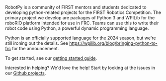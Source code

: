 RobotPy is a community of FIRST mentors and students dedicated to developing
python-related projects for the FIRST Robotics Competition. The primary
project we develop are packages of Python 3 and WPILib for the roboRIO
platform intended for use in FRC. Teams can use this to write their robot
code using Python, a powerful dynamic programming language.

Python is an officially supported language for the 2024 season, but we're still ironing out the details. See https://wpilib.org/blog/bringing-python-to-frc for the announcement.

To get started, see our [getting started guide](http://robotpy.readthedocs.io/en/stable/getting_started.html).

Interested in helping? We'd love the help! Start by looking at the issues in our [Github projects](https://github.com/orgs/robotpy/projects).
